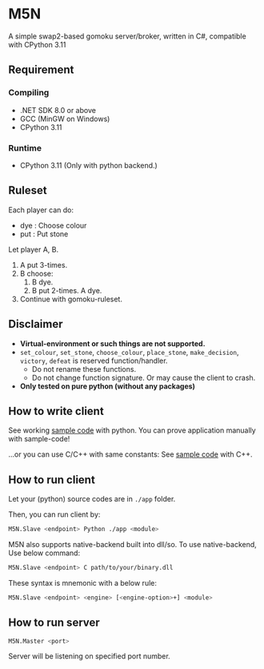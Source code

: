 # M5N

A simple swap2-based gomoku server/broker, written in C#, compatible with CPython 3.11

## Requirement

### Compiling

- .NET SDK 8.0 or above
- GCC (MinGW on Windows)
- CPython 3.11

### Runtime

- CPython 3.11 (Only with python backend.)

## Ruleset

Each player can do:

- dye : Choose colour
- put : Put stone

Let player A, B.

1. A put 3-times.
2. B choose:
    1. B dye.
    2. B put 2-times. A dye.
3. Continue with gomoku-ruleset.

## Disclaimer

- **Virtual-environment or such things are not supported.**
- `set_colour`, `set_stone`, `choose_colour`, `place_stone`, `make_decision`, `victory`, `defeat` is reserved function/handler.
  - Do not rename these functions.
  - Do not change function signature. Or may cause the client to crash.
- **Only tested on pure python (without any packages)**

## How to write client

See working [sample code](test/python/main.py) with python.
You can prove application manually with sample-code!

...or you can use C/C++ with same constants:
See [sample code](test/c/impl.cpp) with C++.

## How to run client

Let your (python) source codes are in `./app` folder.

Then, you can run client by:

```sh
M5N.Slave <endpoint> Python ./app <module>
```

M5N also supports native-backend built into dll/so.
To use native-backend, Use below command:

```sh
M5N.Slave <endpoint> C path/to/your/binary.dll
```

These syntax is mnemonic with a below rule:

```sh
M5N.Slave <endpoint> <engine> [<engine-option>+] <module>
```

## How to run server

```sh
M5N.Master <port>
```

Server will be listening on specified port number. 
